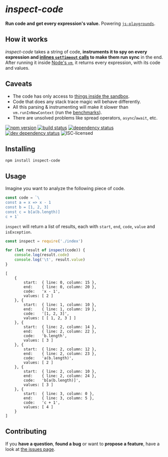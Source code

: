 # *inspect-code*

**Run code and get every expression's value.** Powering [`js-playgrounds`](https://github.com/derhuerst/js-playgrounds).

## How it works

*inspect-code* takes a string of code, **instruments it to spy on every expression and [inlines `setTimeout` calls](https://gist.github.com/derhuerst/2a9e08c961b400695b84e983f5b31534#making-asynchronous-js-code-synchronous) to make them run sync** in the end. After running it inside [Node's `vm`](https://nodejs.org/api/vm.html), it returns every expression, with its code and values.

## Caveats

- The code has only access to [things inside the sandbox](lib/sandbox.js).
- Code that does any stack trace magic will behave differently.
- All this parsing & instrumenting will make it slower than `vm.runInNewContext` (run the [benchmarks](benchmark.js)).
- There are unsolved problems like spread operators, `async`/`await`, etc.

[![npm version](https://img.shields.io/npm/v/inspect-code.svg)](https://www.npmjs.com/package/inspect-code)
[![build status](https://img.shields.io/travis/derhuerst/inspect-code.svg)](https://travis-ci.org/derhuerst/inspect-code)
[![dependency status](https://img.shields.io/david/derhuerst/inspect-code.svg)](https://david-dm.org/derhuerst/inspect-code)
[![dev dependency status](https://img.shields.io/david/dev/derhuerst/inspect-code.svg)](https://david-dm.org/derhuerst/inspect-code#info=devDependencies)
![ISC-licensed](https://img.shields.io/github/license/derhuerst/inspect-code.svg)


## Installing

```shell
npm install inspect-code
```


## Usage

Imagine you want to analyze the following piece of code.

```js
const code = `\
const a = x => x - 1
const b = [1, 2, 3]
const c = b[a(b.length)]
c + 1`
```

`inspect` will return a list of results, each with `start`, `end`, `code`, `value` and `isException`.

```js
const inspect = require('./index')

for (let result of inspect(code)) {
	console.log(result.code)
	console.log('\t', result.value)
}
```

```
[
	{
		start:  { line: 0, column: 15 },
		end:    { line: 0, column: 20 },
		code:   'x - 1',
		values: [ 2 ]
	}, {
		start:  { line: 1, column: 10 },
		end:    { line: 1, column: 19 },
		code:   '[1, 2, 3]',
		values: [ [ 1, 2, 3 ] ]
	}, {
		start:  { line: 2, column: 14 },
		end:    { line: 2, column: 22 },
		code:   'b.length',
		values: [ 3 ]
	}, {
		start:  { line: 2, column: 12 },
		end:    { line: 2, column: 23 },
		code:   'a(b.length)',
		values: [ 2 ]
	}, {
		start:  { line: 2, column: 10 },
		end:    { line: 2, column: 24 },
		code:   'b[a(b.length)]',
		values: [ 3 ]
	}, {
		start:  { line: 3, column: 0 },
		end:    { line: 3, column: 5 },
		code:   'c + 1',
		values: [ 4 ]
	}
]
```


## Contributing

If you **have a question**, **found a bug** or want to **propose a feature**, have a look at [the issues page](https://github.com/derhuerst/inspect-code/issues).
